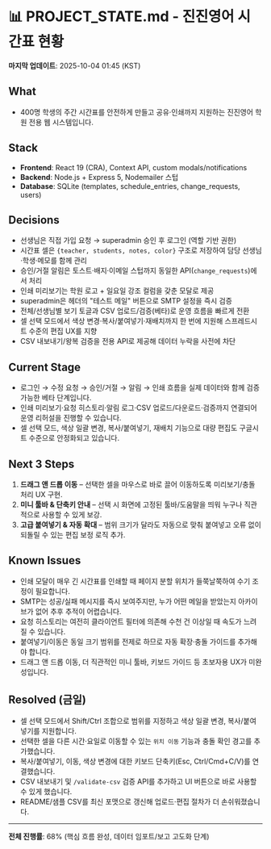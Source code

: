 # 📊 PROJECT_STATE.md - 진진영어 시간표 현황

**마지막 업데이트**: 2025-10-04 01:45 (KST)

## What
- 400명 학생의 주간 시간표를 안전하게 만들고 공유·인쇄까지 지원하는 진진영어 학원 전용 웹 시스템입니다.

## Stack
- **Frontend**: React 19 (CRA), Context API, custom modals/notifications
- **Backend**: Node.js + Express 5, Nodemailer 스텁
- **Database**: SQLite (templates, schedule_entries, change_requests, users)

## Decisions
- 선생님은 직접 가입 요청 → superadmin 승인 후 로그인 (역할 기반 권한)
- 시간표 셀은 `{teacher, students, notes, color}` 구조로 저장하여 담당 선생님·학생·메모를 함께 관리
- 승인/거절 알림은 토스트·배지·이메일 스텁까지 동일한 API(`change_requests`)에서 처리
- 인쇄 미리보기는 학원 로고 + 일요일 강조 컬럼을 갖춘 모달로 제공
- superadmin은 헤더의 "테스트 메일" 버튼으로 SMTP 설정을 즉시 검증
- 전체/선생님별 보기 토글과 CSV 업로드/검증(베타)로 운영 흐름을 빠르게 전환
- 셀 선택 모드에서 색상 변경·복사/붙여넣기·재배치까지 한 번에 지원해 스프레드시트 수준의 편집 UX를 지향
- CSV 내보내기/왕복 검증을 전용 API로 제공해 데이터 누락을 사전에 차단

## Current Stage
- 로그인 → 수정 요청 → 승인/거절 → 알림 → 인쇄 흐름을 실제 데이터와 함께 검증 가능한 베타 단계입니다.
- 인쇄 미리보기·요청 히스토리·알림 로그·CSV 업로드/다운로드·검증까지 연결되어 운영 리허설을 진행할 수 있습니다.
- 셀 선택 모드, 색상 일괄 변경, 복사/붙여넣기, 재배치 기능으로 대량 편집도 구글시트 수준으로 안정화되고 있습니다.

## Next 3 Steps
1. **드래그 앤 드롭 이동** – 선택한 셀을 마우스로 바로 끌어 이동하도록 미리보기/충돌 처리 UX 구현.
2. **미니 툴바 & 단축키 안내** – 선택 시 화면에 고정된 툴바/도움말을 띄워 누구나 직관적으로 사용할 수 있게 보강.
3. **고급 붙여넣기 & 자동 확대** – 범위 크기가 달라도 자동으로 맞춰 붙여넣고 오류 없이 되돌릴 수 있는 편집 보정 로직 추가.

## Known Issues
- 인쇄 모달이 매우 긴 시간표를 인쇄할 때 페이지 분할 위치가 들쭉날쭉하여 수기 조정이 필요합니다.
- SMTP는 성공/실패 메시지를 즉시 보여주지만, 누가 어떤 메일을 받았는지 아카이브가 없어 추후 추적이 어렵습니다.
- 요청 히스토리는 여전히 클라이언트 필터에 의존해 수천 건 이상일 때 속도가 느려질 수 있습니다.
- 붙여넣기/이동은 동일 크기 범위를 전제로 하므로 자동 확장·충돌 가이드를 추가해야 합니다.
- 드래그 앤 드롭 이동, 더 직관적인 미니 툴바, 키보드 가이드 등 초보자용 UX가 미완성입니다.

## Resolved (금일)
- 셀 선택 모드에서 Shift/Ctrl 조합으로 범위를 지정하고 색상 일괄 변경, 복사/붙여넣기를 지원합니다.
- 선택한 셀을 다른 시간·요일로 이동할 수 있는 `위치 이동` 기능과 충돌 확인 경고를 추가했습니다.
- 복사/붙여넣기, 이동, 색상 변경에 대한 키보드 단축키(Esc, Ctrl/Cmd+C/V)를 연결했습니다.
- CSV 내보내기 및 `/validate-csv` 검증 API를 추가하고 UI 버튼으로 바로 사용할 수 있게 했습니다.
- README/샘플 CSV를 최신 포맷으로 갱신해 업로드·편집 절차가 더 손쉬워졌습니다.

---

**전체 진행률**: 68% (핵심 흐름 완성, 데이터 임포트/보고 고도화 단계)
